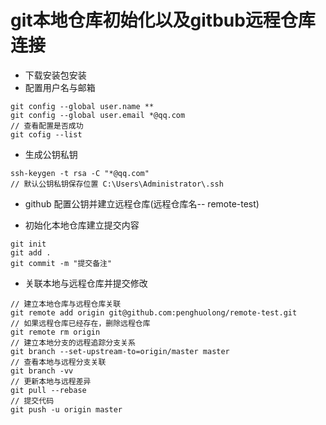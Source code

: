 # git本地仓库初始化以及gitbub远程仓库连接   

 
* 下载安装包安装 
* 配置用户名与邮箱
```
git config --global user.name **
git config --global user.email *@qq.com
// 查看配置是否成功
git cofig --list
```
* 生成公钥私钥
```
ssh-keygen -t rsa -C "*@qq.com"
// 默认公钥私钥保存位置 C:\Users\Administrator\.ssh
```
* github 配置公钥并建立远程仓库(远程仓库名-- remote-test)

* 初始化本地仓库建立提交内容
```
git init
git add .
git commit -m "提交备注"
```
* 关联本地与远程仓库并提交修改
```
// 建立本地仓库与远程仓库关联
git remote add origin git@github.com:penghuolong/remote-test.git
// 如果远程仓库已经存在，删除远程仓库
git remote rm origin
// 建立本地分支的远程追踪分支关系
git branch --set-upstream-to=origin/master master
// 查看本地与远程分支关联
git branch -vv
// 更新本地与远程差异
git pull --rebase
// 提交代码
git push -u origin master
```





